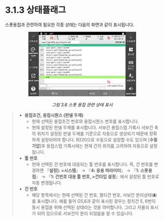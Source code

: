 ﻿# 3.1.3 상태플래그

스폿용접과 관련하여 필요한 각종 상태는 다음의 화면과 같이 표시됩니다.

<p align="center">
 <img src="../../_assets/image.png" width="70%"></img>
 <em><p align="center">그림 3.6 스폿 용접 관련 상태 표시</p></em>
</p>


>-  **용접조건, 용접시퀀스 (판넬 두께)**
>       - 현재 선택된 용접조건 번호와 용접시퀀스 번호를 표시합니다.
>       - 현재 설정된 판넬 두께를 표시합니다. 서보건 용접스텝 기록시 서보건 축의 위치가 설정된 판넬 두께를 기준으로 자동으로 생성되기 때문에 정확하게 설정되어야 합니다. R220으로 수동으로 설정할 수도 있으며 \[**수동가압**]후 용접스텝 기록시에는 현재 건의 위치를 고려하여 자동으로 설정됩니다.
>-  **툴 번호**
>       - 현재 선택된 건 번호에 대응되는 툴 번호를 표시합니다. 즉, 건 번호를 변경하면 『**설정]: >시스템**』 → 『**4: 응용 파라미터**』 → 『**1: 스폿용접**』 → 『**1: 건번호 대응 툴 번호, >건타입 설정**』에서 설정된 툴 번호로 자동 변경됩니다.
>-  **건 번호**
>       - 해당 항목에서는 현재 선택된 건 번호, 멀티건 번호, 서보건 분리상태(![](<../../_assets/image (39).png>))를 표시합니다. 예를 들어 G5,6과 같이 표시된 경우는 정치건 5, 6번이 동시 용접을 위해 선택된 상태라는 것을 의미합니다. 그리고 자물쇠 표시가 되어 있으므로 서보건이 분리 되었음을 알 수 있습니다.&#x20;
>

